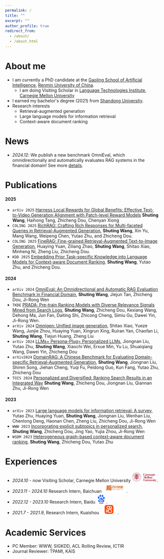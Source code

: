 ```yaml
---
permalink: /
title: ""
excerpt: ""
author_profile: true
redirect_from: 
  - /about/
  - /about.html
---
```


<span class='anchor' id='about-me'></span>

# About me
- I am currently a PhD candidate at the [Gaoling School of Artificial Intelligence](https://ai.ruc.edu.cn/), [Renmin University of China](https://www.ruc.edu.cn/). 
  - I am doing Visiting Scholar in [Language Technologies Institute](https://www.lti.cs.cmu.edu/), [Carnegie Mellon University](https://www.cmu.edu/) 
- I earned my bachelor's degree (2021) from [Shandong University](https://www.en.sdu.edu.cn).
- Research interests
  - Retrieval-augmented generation
  - Large language models for information retrieval
  - Context-aware document ranking

# News
- *2024.12*: We publish a new benchmark OmniEval, which omnidirectionally and automatically evaluates RAG systems in the financial domain! See more [details](https://arxiv.org/abs/2412.13018).

# Publications 
#### 2025
- ``arXiv 2025`` [Harness Local Rewards for Global Benefits: Effective Text-to-Video Generation Alignment with Patch-level Reward Models](https://arxiv.org/abs/2502.06812) **Shuting Wang**, Haihong Tang, Zhicheng Dou, Chenyan Xiong
- ``COLING 2025`` [RichRAG: Crafting Rich Responses for Multi-faceted Queries in Retrieval-Augmented Generation](https://aclanthology.org/2025.coling-main.750/), **Shuting Wang**, Xin Yu, Mang Wang, Weipeng Chen, Yutao Zhu, and Zhicheng Dou.
- ``COLING 2025`` [FineRAG: Fine-grained Retrieval-Augmented Text-to-Image Generation](https://aclanthology.org/2025.coling-main.741.pdf), Huaying Yuan, Ziliang Zhao, **Shuting Wang**, Shitao Xiao, Minheng Ni, Zheng Liu, Zhicheng Dou.
- ``KDD 2025`` [Embedding Prior Task-specific Knowledge into Language Models for Context-aware Document Ranking](), **Shuting Wang**, Yutao Zhu, and Zhicheng Dou.


#### 2024
- ``arXiv 2024`` [OmniEval: An Omnidirectional and Automatic RAG Evaluation Benchmark in Financial Domain](https://arxiv.org/abs/2412.13018), **Shuting Wang**, Jiejun Tan, Zhicheng Dou, Ji-Rong Wen
- ``TKDE`` [PRADA: Pre-train Ranking Models with Diverse Relevance Signals Mined from Search Logs](https://ieeexplore.ieee.org/abstract/document/10807115), **Shuting Wang**, Zhicheng Dou, Kexiang Wang, Dehong Ma, Jun Fan, Daiting Shi, Zhicong Cheng, Simiu Gu, Dawei Yin, Ji-Rong Wen.
- ``arXiv 2024`` [Omnigen: Unified image generation](https://arxiv.org/abs/2409.11340), Shitao Xiao, Yueze Wang, Junjie Zhou, Huaying Yuan, Xingrun Xing, Ruiran Yan, Chaofan Li, **Shuting Wang**, Tiejun Huang, Zheng Liu
- ``arXiv 2024`` [LLMs+ Persona-Plug= Personalized LLMs](https://arxiv.org/abs/2409.11901), Jiongnan Liu, Yutao Zhu, **Shuting Wang**, Xiaochi Wei, Erxue Min, Yu Lu, Shuaiqiang Wang, Dawei Yin, Zhicheng Dou
- ``arXiv2024`` [DomainRAG: A Chinese Benchmark for Evaluating Domain-specific Retrieval-Augmented Generation](https://arxiv.org/abs/2406.05654), **Shuting Wang**, Jiongnan Liu, Shiren Song, Jiehan Cheng, Yuqi Fu, Peidong Guo, Kun Fang, Yutao Zhu, Zhicheng Dou
- ``TOIS 2024`` [Personalized and Diversified: Ranking Search Results in an Integrated Way](https://dl.acm.org/doi/full/10.1145/3631989) **Shuting Wang**, Zhicheng Dou, Jiongnan Liu, Qiannan Zhu, Ji-Rong Wen

#### 2023
- ``arXiv 2023`` [Large language models for information retrieval: A survey](https://arxiv.org/abs/2308.07107), Yutao Zhu, Huaying Yuan, **Shuting Wang**, Jiongnan Liu, Wenhan Liu, Chenlong Deng, Haonan Chen, Zheng Liu, Zhicheng Dou, Ji-Rong Wen
- ``WWW 2023`` [Incorporating explicit subtopics in personalized search](https://dl.acm.org/doi/abs/10.1145/3543507.3583488), **Shuting Wang**, Zhicheng Dou, Jing Yao, Yujia Zhou, Ji-Rong Wen
- ``WSDM 2023`` [Heterogeneous graph-based context-aware document ranking](https://dl.acm.org/doi/abs/10.1145/3539597.3570390), **Shuting Wang**, Zhicheng Dou, Yutao Zhu

# Experiences
- *2024.10 - now* Visiting Scholar, Carnegie Mellon University <img src="../images/cmu.jpeg" style="height: 32px;">. 
- *2023.11 - 2024.10* Research Intern, Baichuan <img src="../images/baichuan.jpeg" style="height: 32px;">. 
- *2022.12 - 2023.10* Research Intern, Baidu <img src="../images/baidu.jpg" style="height: 32px;">. 
- *2021.7 - 2021.9*, Research Intern, Kuaishou <img src="../images/kuaishou.jpg" style="height: 32px;">. 

# Academic Services
- PC Member: WWW, SIGKDD, ACL Rolling Review, ICTIR
- Journal Reviewer: TPAMI, KAIS

